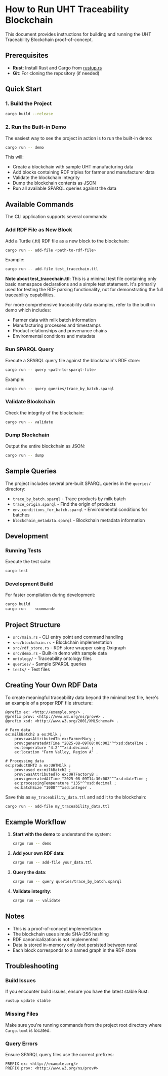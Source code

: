 # How to Run UHT Traceability Blockchain

This document provides instructions for building and running the UHT Traceability Blockchain proof-of-concept.

## Prerequisites

- **Rust**: Install Rust and Cargo from [rustup.rs](https://rustup.rs/)
- **Git**: For cloning the repository (if needed)

## Quick Start

### 1. Build the Project

```bash
cargo build --release
```

### 2. Run the Built-in Demo

The easiest way to see the project in action is to run the built-in demo:

```bash
cargo run -- demo
```

This will:
- Create a blockchain with sample UHT manufacturing data
- Add blocks containing RDF triples for farmer and manufacturer data
- Validate the blockchain integrity
- Dump the blockchain contents as JSON
- Run all available SPARQL queries against the data

## Available Commands

The CLI application supports several commands:

### Add RDF File as New Block

Add a Turtle (.ttl) RDF file as a new block to the blockchain:

```bash
cargo run -- add-file <path-to-rdf-file>
```

Example:
```bash
cargo run -- add-file test_tracechain.ttl
```

**Note about test_tracechain.ttl**: This is a minimal test file containing only basic namespace declarations and a simple test statement. It's primarily used for testing the RDF parsing functionality, not for demonstrating the full traceability capabilities.

For more comprehensive traceability data examples, refer to the built-in demo which includes:
- Farmer data with milk batch information
- Manufacturing processes and timestamps
- Product relationships and provenance chains
- Environmental conditions and metadata

### Run SPARQL Query

Execute a SPARQL query file against the blockchain's RDF store:

```bash
cargo run -- query <path-to-sparql-file>
```

Example:
```bash
cargo run -- query queries/trace_by_batch.sparql
```

### Validate Blockchain

Check the integrity of the blockchain:

```bash
cargo run -- validate
```

### Dump Blockchain

Output the entire blockchain as JSON:

```bash
cargo run -- dump
```

## Sample Queries

The project includes several pre-built SPARQL queries in the `queries/` directory:

- `trace_by_batch.sparql` - Trace products by milk batch
- `trace_origin.sparql` - Find the origin of products
- `env_conditions_for_batch.sparql` - Environmental conditions for batches
- `blockchain_metadata.sparql` - Blockchain metadata information

## Development

### Running Tests

Execute the test suite:

```bash
cargo test
```

### Development Build

For faster compilation during development:

```bash
cargo build
cargo run -- <command>
```

## Project Structure

- `src/main.rs` - CLI entry point and command handling
- `src/blockchain.rs` - Blockchain implementation
- `src/rdf_store.rs` - RDF store wrapper using Oxigraph
- `src/demo.rs` - Built-in demo with sample data
- `ontology/` - Traceability ontology files
- `queries/` - Sample SPARQL queries
- `tests/` - Test files

## Creating Your Own RDF Data

To create meaningful traceability data beyond the minimal test file, here's an example of a proper RDF file structure:

```turtle
@prefix ex: <http://example.org/> .
@prefix prov: <http://www.w3.org/ns/prov#> .
@prefix xsd: <http://www.w3.org/2001/XMLSchema#> .

# Farm data
ex:milkBatch2 a ex:Milk ;
    prov:wasAttributedTo ex:FarmerMary ;
    prov:generatedAtTime "2025-08-09T08:00:00Z"^^xsd:dateTime ;
    ex:temperature "4.2"^^xsd:decimal ;
    ex:location "Farm Valley, Region A" .

# Processing data  
ex:productUHT2 a ex:UHTMilk ;
    prov:used ex:milkBatch2 ;
    prov:wasAttributedTo ex:UHTFactoryB ;
    prov:generatedAtTime "2025-08-09T14:30:00Z"^^xsd:dateTime ;
    ex:processingTemperature "135"^^xsd:decimal ;
    ex:batchSize "1000"^^xsd:integer .
```

Save this as `my_traceability_data.ttl` and add it to the blockchain:

```bash
cargo run -- add-file my_traceability_data.ttl
```

## Example Workflow

1. **Start with the demo** to understand the system:
   ```bash
   cargo run -- demo
   ```

2. **Add your own RDF data**:
   ```bash
   cargo run -- add-file your_data.ttl
   ```

3. **Query the data**:
   ```bash
   cargo run -- query queries/trace_by_batch.sparql
   ```

4. **Validate integrity**:
   ```bash
   cargo run -- validate
   ```

## Notes

- This is a proof-of-concept implementation
- The blockchain uses simple SHA-256 hashing
- RDF canonicalization is not implemented
- Data is stored in-memory only (not persisted between runs)
- Each block corresponds to a named graph in the RDF store

## Troubleshooting

### Build Issues

If you encounter build issues, ensure you have the latest stable Rust:

```bash
rustup update stable
```

### Missing Files

Make sure you're running commands from the project root directory where `Cargo.toml` is located.

### Query Errors

Ensure SPARQL query files use the correct prefixes:
```sparql
PREFIX ex: <http://example.org/>
PREFIX prov: <http://www.w3.org/ns/prov#>
